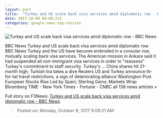 ```yaml
---
layout: post
title:  "Turkey and US scale back visa services amid diplomatic row - BBC News"
date: 2017-10-09 09:09:21Z
categories: google-news-top-stories
---
```


![Turkey and US scale back visa services amid diplomatic row - BBC News](https://ichef-1.bbci.co.uk/news/1024/cpsprodpb/08B9/production/_98233220_embassy.jpg)

BBC News Turkey and US scale back visa services amid diplomatic row BBC News Turkey and the US have become embroiled in a consular row, mutually scaling back visa services. The American mission in Ankara said it had suspended all non-immigrant visa services in order to "reassess" Turkey's commitment to staff security. Turkey's ... China shares hit 21-month high; Turkish lira takes a dive Reuters US and Turkey announce tit-for-tat travel restrictions, a sign of deteriorating alliance Washington Post European Stocks Rise Led by Spain; Sterling Gains: Markets Wrap Bloomberg TIME - New York Times - Fortune - CNBC all 138 news articles »


Full story on F3News: [Turkey and US scale back visa services amid diplomatic row - BBC News](http://www.f3nws.com/n/4Vn4qH)

> Posted on: Monday, October 9, 2017 9:09:21 AM
